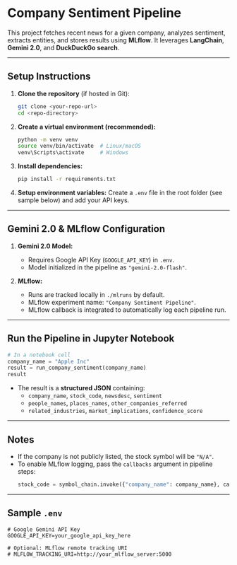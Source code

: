 
# Company Sentiment Pipeline

This project fetches recent news for a given company, analyzes sentiment, extracts entities, and stores results using **MLflow**. It leverages **LangChain**, **Gemini 2.0**, and **DuckDuckGo search**.

---

## Setup Instructions

1. **Clone the repository** (if hosted in Git):
   ```bash
   git clone <your-repo-url>
   cd <repo-directory>
   ```

2. **Create a virtual environment (recommended):**
   ```bash
   python -m venv venv
   source venv/bin/activate  # Linux/macOS
   venv\Scripts\activate     # Windows
   ```

3. **Install dependencies:**
   ```bash
   pip install -r requirements.txt
   ```

4. **Setup environment variables:**
   Create a `.env` file in the root folder (see sample below) and add your API keys.

---

## Gemini 2.0 & MLflow Configuration

1. **Gemini 2.0 Model:**
   - Requires Google API Key (`GOOGLE_API_KEY`) in `.env`.
   - Model initialized in the pipeline as `"gemini-2.0-flash"`.

2. **MLflow:**
   - Runs are tracked locally in `./mlruns` by default.
   - MLflow experiment name: `"Company Sentiment Pipeline"`.
   - MLflow callback is integrated to automatically log each pipeline run.

---

## Run the Pipeline in Jupyter Notebook

```python
# In a notebook cell
company_name = "Apple Inc"
result = run_company_sentiment(company_name)
result
```

- The result is a **structured JSON** containing:
  - `company_name`, `stock_code`, `newsdesc`, `sentiment`
  - `people_names`, `places_names`, `other_companies_referred`
  - `related_industries`, `market_implications`, `confidence_score`

---

## Notes

- If the company is not publicly listed, the stock symbol will be `"N/A"`.
- To enable MLflow logging, pass the `callbacks` argument in pipeline steps:
  ```python
  stock_code = symbol_chain.invoke({"company_name": company_name}, callbacks=callbacks)
  ```

---

## Sample `.env`

```text
# Google Gemini API Key
GOOGLE_API_KEY=your_google_api_key_here

# Optional: MLflow remote tracking URI
# MLFLOW_TRACKING_URI=http://your_mlflow_server:5000
```


